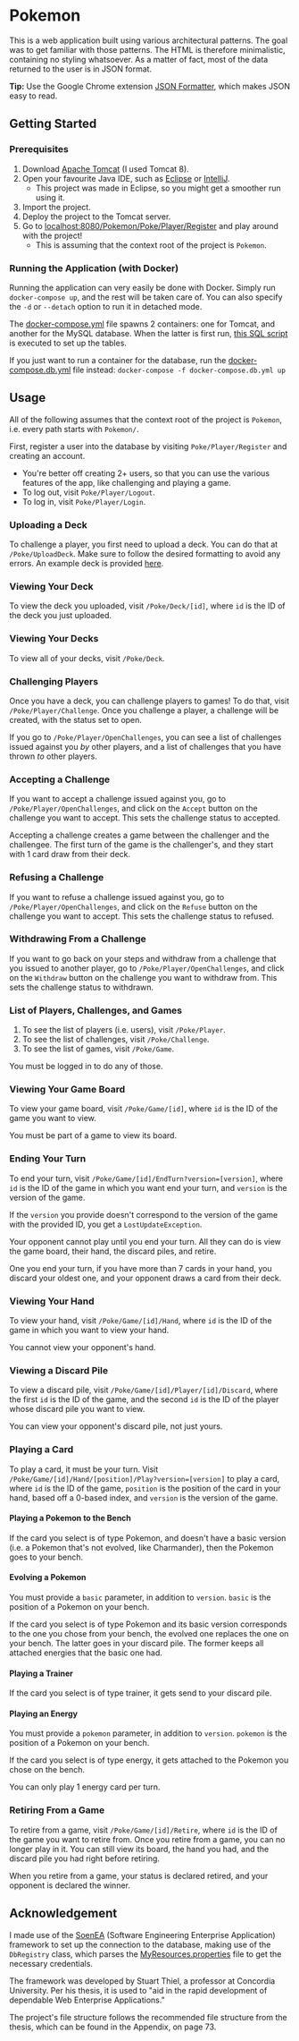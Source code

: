 # Pokemon

This is a web application built using various architectural patterns. The goal was to get familiar with those patterns. The HTML is therefore minimalistic, containing no styling whatsoever. As a matter of fact, most of the data returned to the user is in JSON format.

**Tip:** Use the Google Chrome extension [JSON Formatter](https://chrome.google.com/webstore/detail/json-formatter/bcjindcccaagfpapjjmafapmmgkkhgoa?hl=en), which makes JSON easy to read.

## Getting Started

### Prerequisites 

1. Download [Apache Tomcat](http://tomcat.apache.org/) (I used Tomcat 8).
2. Open your favourite Java IDE, such as [Eclipse](https://www.eclipse.org/) or [IntelliJ](https://www.jetbrains.com/idea/).
    - This project was made in Eclipse, so you might get a smoother run using it.
3. Import the project.
4. Deploy the project to the Tomcat server.
5. Go to [localhost:8080/Pokemon/Poke/Player/Register](http://localhost:8080/Pokemon/Register) and play around with the project!
    - This is assuming that the context root of the project is `Pokemon`.

### Running the Application (with Docker)

Running the application can very easily be done with Docker. Simply run `docker-compose up`, and the rest will be taken care of. You can also specify the `-d` or `--detach` option to run it in detached mode.

The [docker-compose.yml](docker-compose.yml) file spawns 2 containers: one for Tomcat, and another for the MySQL database. When the latter is first run, [this SQL script](mysql-init/init.sql) is executed to set up the tables.

If you just want to run a container for the database, run the [docker-compose.db.yml](docker-compose.db.yml) file instead: `docker-compose -f docker-compose.db.yml up`

## Usage

All of the following assumes that the context root of the project is `Pokemon`, i.e. every path starts with `Pokemon/`.

First, register a user into the database by visiting `Poke/Player/Register` and creating an account.

- You're better off creating 2+ users, so that you can use the various features of the app, like challenging and playing a game.
- To log out, visit `Poke/Player/Logout`.
- To log in, visit `Poke/Player/Login`.
    
### Uploading a Deck

To challenge a player, you first need to upload a deck. You can do that at `/Poke/UploadDeck`. Make sure to follow the desired formatting to avoid any errors. An example deck is provided [here](WebContent/deck-example.txt).

### Viewing Your Deck

To view the deck you uploaded, visit `/Poke/Deck/[id]`, where `id` is the ID of the deck you just uploaded.

### Viewing Your Decks

To view all of your decks, visit `/Poke/Deck`.

### Challenging Players

Once you have a deck, you can challenge players to games! To do that, visit `/Poke/Player/Challenge`. Once you challenge a player, a challenge will be created, with the status set to open.

If you go to `/Poke/Player/OpenChallenges`, you can see a list of challenges issued against you _by_ other players, and a list of challenges that you have thrown _to_ other players.

### Accepting a Challenge

If you want to accept a challenge issued against you, go to `/Poke/Player/OpenChallenges`, and click on the `Accept` button on the challenge you want to accept. This sets the challenge status to accepted.

Accepting a challenge creates a game between the challenger and the challengee. The first turn of the game is the challenger's, and they start with 1 card draw from their deck.

### Refusing a Challenge

If you want to refuse a challenge issued against you, go to `/Poke/Player/OpenChallenges`, and click on the `Refuse` button on the challenge you want to accept. This sets the challenge status to refused.

### Withdrawing From a Challenge

If you want to go back on your steps and withdraw from a challenge that you issued to another player, go to `/Poke/Player/OpenChallenges`, and click on the `Withdraw` button on the challenge you want to withdraw from. This sets the challenge status to withdrawn.

### List of Players, Challenges, and Games

1. To see the list of players (i.e. users), visit `/Poke/Player`.
2. To see the list of challenges, visit `/Poke/Challenge`.
3. To see the list of games, visit `/Poke/Game`.

You must be logged in to do any of those.

### Viewing Your Game Board

To view your game board, visit `/Poke/Game/[id]`, where `id` is the ID of the game you want to view.

You must be part of a game to view its board.

### Ending Your Turn

To end your turn, visit `/Poke/Game/[id]/EndTurn?version=[version]`, where `id` is the ID of the game in which you want end your turn, and `version` is the version of the game.

If the `version` you provide doesn't correspond to the version of the game with the provided ID, you get a `LostUpdateException`.

Your opponent cannot play until you end your turn. All they can do is view the game board, their hand, the discard piles, and retire.

One you end your turn, if you have more than 7 cards in your hand, you discard your oldest one, and your opponent draws a card from their deck.

### Viewing Your Hand

To view your hand, visit `/Poke/Game/[id]/Hand`, where `id` is the ID of the game in which you want to view your hand.

You cannot view your opponent's hand.

### Viewing a Discard Pile

To view a discard pile, visit `/Poke/Game/[id]/Player/[id]/Discard`, where the first `id` is the ID of the game, and the second `id` is the ID of the player whose discard pile you want to view.

You can view your opponent's discard pile, not just yours.

### Playing a Card

To play a card, it must be your turn. Visit `/Poke/Game/[id]/Hand/[position]/Play?version=[version]` to play a card, where `id` is the ID of the game, `position` is the position of the card in your hand, based off a 0-based index, and `version` is the version of the game.

#### Playing a Pokemon to the Bench

If the card you select is of type Pokemon, and doesn't have a basic version (i.e. a Pokemon that's not evolved, like Charmander), then the Pokemon goes to your bench.

#### Evolving a Pokemon

You must provide a `basic` parameter, in addition to `version`. `basic` is the position of a Pokemon on your bench.

If the card you select is of type Pokemon and its basic version corresponds to the one you chose from your bench, the evolved one replaces the one on your bench. The latter goes in your discard pile. The former keeps all attached energies that the basic one had.

#### Playing a Trainer

If the card you select is of type trainer, it gets send to your discard pile.

#### Playing an Energy

You must provide a `pokemon` parameter, in addition to `version`. `pokemon` is the position of a Pokemon on your bench.

If the card you select is of type energy, it gets attached to the Pokemon you chose on the bench.

You can only play 1 energy card per turn.

### Retiring From a Game

To retire from a game, visit `/Poke/Game/[id]/Retire`, where `id` is the ID of the game you want to retire from. Once you retire from a game, you can no longer play in it. You can still view its board, the hand you had, and the discard pile you had right before retiring.

When you retire from a game, your status is declared retired, and your opponent is declared the winner.

## Acknowledgement

I made use of the [SoenEA](http://soenea.htmlweb.com/) (Software Engineering Enterprise Application) framework to set up the connection to the database, making use of the `DbRegistry` class, which parses the [MyResources.properties](src/MyResources.properties) file to get the necessary credentials.

The framework was developed by Stuart Thiel, a professor at Concordia University. Per his thesis, it is used to "aid in the rapid development of dependable Web Enterprise Applications."

The project's file structure follows the recommended file structure from the thesis, which can be found in the Appendix, on page 73.
